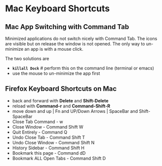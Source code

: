 
# Mac Keyboard Shortcuts

## Mac App Switching with Command Tab

Minimized applications do not switch nicely with Command Tab. The icons are visible but on release the window is not opened. The only way to un-minimize an app is with a mouse click.

The two solutions are
- **`killall Dock`** # perform this on the command line (terminal or emacs)
- use the mouse to un-minimize the app first

## Firefox Keyboard Shortcuts on Mac

- back and forward with **Delete** and **Shift-Delete**
- reload with **Command-r** and **Command-Shift-R**
- move down and up | Fn and UP/Down Arrows | SpaceBar and Shift-SpaceBar
- Close Tab Command - w
- Close Window - Command Shift W
- Quit Entirely - Command Q
- Undo Close Tab - Command Shift T
- Undo Close Window - Command Shift N
- History Sidebar - Command Shift H
- Bookmark this page - Command dD
- Bookmark ALL Open Tabs - Command Shift D
